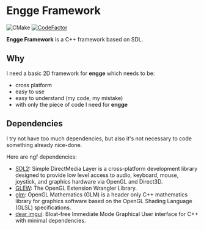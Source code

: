 # Engge Framework
![CMake](https://github.com/scemino/EnggeFramework/workflows/CMake/badge.svg)
[![CodeFactor](https://www.codefactor.io/repository/github/scemino/enggeframework/badge)](https://www.codefactor.io/repository/github/scemino/enggeframework)

**Engge Framework** is a C++ framework based on SDL.

## Why
I need a basic 2D framework for **engge** which needs to be:
- cross platform
- easy to use
- easy to understand (my code, my mistake)
- with only the piece of code I need for **engge**

## Dependencies
I try not have too much dependencies, but also it's not necessary to code something already nice-done.

Here are ngf dependencies:
* [SDL2](https://www.libsdl.org): Simple DirectMedia Layer is a cross-platform development library designed to provide low level access to audio, keyboard, mouse, joystick, and graphics hardware via OpenGL and Direct3D.
* [GLEW](http://glew.sourceforge.net): The OpenGL Extension Wrangler Library.
* [glm](https://glm.g-truc.net/0.9.9/index.html): OpenGL Mathematics (GLM) is a header only C++ mathematics library for graphics software based on the OpenGL Shading Language (GLSL) specifications.
* [dear imgui](https://github.com/ocornut/imgui): Bloat-free Immediate Mode Graphical User interface for C++ with minimal dependencies.
